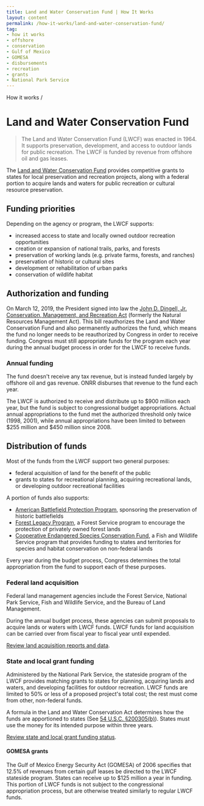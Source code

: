 ```yaml
---
title: Land and Water Conservation Fund | How It Works
layout: content
permalink: /how-it-works/land-and-water-conservation-fund/
tag:
- how it works
- offshore
- conservation
- Gulf of Mexico
- GOMESA
- disbursements
- recreation
- grants
- National Park Service
---
```


<custom-link to="/how-it-works/" className="breadcrumb link-charlie">How it works</custom-link> /
# Land and Water Conservation Fund

> The Land and Water Conservation Fund (LWCF) was enacted in 1964. It supports preservation, development, and access to outdoor lands for public recreation. The LWCF is funded by revenue from offshore oil and gas leases. 

The [Land and Water Conservation Fund](https://www.nps.gov/subjects/lwcf/index.htm) provides competitive grants to states for local preservation and recreation projects, along with a federal portion to acquire lands and waters for public recreation or cultural resource preservation.

## Funding priorities
Depending on the agency or program, the LWCF supports:

- increased access to state and locally owned outdoor recreation opportunities
- creation or expansion of national trails, parks, and forests
- preservation of working lands (e.g. private farms, forests, and ranches)
- preservation of historic or cultural sites
- development or rehabilitation of urban parks
- conservation of wildlife habitat

## Authorization and funding

On March 12, 2019, the President signed into law the [John D. Dingell, Jr. Conservation, Management, and Recreation Act](https://www.congress.gov/bill/116th-congress/senate-bill/47) (formerly the Natural Resources Management Act). This bill reauthorizes the Land and Water Conservation Fund and also permanently <glossary-term termKey="authorization">authorizes</glossary-term> the fund, which means the fund no longer needs to be reauthorized by Congress in order to receive funding. Congress must still appropriate funds for the program each year during the annual budget process in order for the LWCF to receive funds.

### Annual funding
The fund doesn't receive any tax revenue, but is instead funded largely by offshore oil and gas revenue. <glossary-term>ONRR</glossary-term> disburses that revenue to the fund each year.

The LWCF is authorized to receive and distribute up to $900 million each year, but the fund is subject to congressional budget appropriations. Actual annual appropriations to the fund met the authorized threshold only twice (1998, 2001), while annual appropriations have been limited to between $255 million and $450 million since 2008.

## Distribution of funds
Most of the funds from the LWCF support two general purposes:

- federal acquisition of land for the benefit of the public
- grants to states for recreational planning, acquiring recreational lands, or developing outdoor recreational facilities 

A portion of funds also supports:

- [American Battlefield Protection Program](https://www.nps.gov/abpp/grants/grants.htm), sponsoring the preservation of historic battlefields
- [Forest Legacy Program](https://www.fs.fed.us/managing-land/private-land/forest-legacy), a Forest Service program to encourage the protection of privately owned forest lands
- [Cooperative Endangered Species Conservation Fund](https://www.fws.gov/endangered/grants/), a Fish and Wildlife Service program that provides funding to states and territories for species and habitat conservation on non-federal lands

Every year during the budget process, Congress determines the total appropriation from the fund to support each of these purposes.

### Federal land acquisition
Federal land management agencies include the Forest Service, National Park Service, Fish and Wildlife Service, and the Bureau of Land Management.

During the annual budget process, these agencies can submit proposals to acquire lands or waters with LWCF funds. LWCF funds for land acquisition can be carried over from fiscal year to fiscal year until expended.

[Review land acquisition reports and data](https://www.nps.gov/subjects/lwcf/land-acquisition-reports-and-data.htm).

### State and local grant funding
Administered by the National Park Service, the stateside program of the LWCF provides matching grants to states for planning, acquiring lands and waters, and developing facilities for outdoor recreation. LWCF funds are limited to 50% or less of a proposed project's total cost; the rest must come from other, non-federal funds.

A formula in the Land and Water Conservation Act determines how the funds are apportioned to states (See [54 U.S.C. §200305(b)](https://www.gpo.gov/fdsys/granule/USCODE-2014-title54/USCODE-2014-title54-subtitleII-chap2003-sec200305)). States must use the money for its intended purpose within three years.

[Review state and local grant funding status](https://www.nps.gov/subjects/lwcf/statefundingstatus.htm).

#### GOMESA grants
The Gulf of Mexico Energy Security Act (GOMESA) of 2006 specifies that 12.5% of revenues from certain gulf leases be directed to the LWCF stateside program. States can receive up to $125 million a year in funding. This portion of LWCF funds is not subject to the congressional appropriation process, but are otherwise treated similarly to regular LWCF funds. 